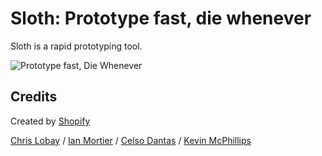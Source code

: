 # Sloth: Prototype fast, die whenever

Sloth is a rapid prototyping tool.

![Prototype fast, Die Whenever](http://24.media.tumblr.com/06e4cee38746049f8cddee7a96f81d44/tumblr_mjdf8xq4Eh1qcg8xko1_500.jpg)

## Credits

Created by [Shopify](http://shopify.com)

[Chris Lobay](https://github.com/christopherlobay)
 /
[Ian Mortier](https://github.com/healthcare)
 /
[Celso Dantas](https://github.com/celsodantas)
 /
[Kevin McPhillips](https://github.com/kmcphillips)
